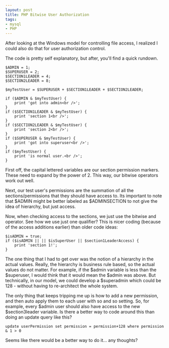 ```yaml
---
layout: post
title: PHP Bitwise User Authorization
tags:
- mysql
- PHP
---
```

After looking at the Windows model for controlling file access, I realized I could also do that for user authorization control.

The code is pretty self explanatory, but after, you'll find a quick rundown.

```php?start_inline=1
$ADMIN = 1;
$SUPERUSER = 2;
$SECTION1LEADER = 4;
$SECTION2LEADER = 8;
 
$myTestUser = $SUPERUSER + $SECTION1LEADER + $SECTION2LEADER;
 
if ($ADMIN & $myTestUser) {
    print 'got into admin<br />';
}
if ($SECTION1LEADER & $myTestUser) {
    print 'section 1<br />';
}
if ($SECTION2LEADER & $myTestUser) {
    print 'section 2<br />';
}
if ($SUPERUSER & $myTestUser) {
    print 'got into superuser<br />';
}
if ($myTestUser) {
    print 'is normal user.<br />';
}
```

First off, the capital lettered variables are our section permission markers.  These need to expand by the power of 2.  This way, our bitwise operators work out well.

Next, our test user's permissions are the summation of all the sections/permissions that they should have access to.  Its important to note that $ADMIN might be better labeled as $ADMINSECTION to not give the idea of hierarchy, but just access.

Now, when checking access to the sections, we just use the bitwise and operator.  See how we use just one qualifier?  This is nicer coding (because of the access additions earlier) than older code ideas:

```php?start_inline=1
$isADMIN = true;
if ($isADMIN || || $isSuperUser || $section1LeaderAccess) {
    print 'section 1!';
}
```

The one thing that I had to get over was the notion of a hierarchy in the actual values.  Really, the hierarchy is business rule based, so the actual values do not matter.  For example, if the $admin variable is less than the $superuser, I would think that it would mean the $admin was above.  But technically, in our model, we could develop a $superadmin which could be 128 - without having to re-architect the whole system.

The only thing that keeps tripping me up is how to add a new permission, and then auto apply them to each user with so and so setting.  So, for example, every $admin user should also have access to the new $section3leader variable.  Is there a better way to code around this than doing an update query like this?
    
    update userPermission set permission = permission+128 where permission & 1 > 0

Seems like there would be a better way to do it... any thoughts?
